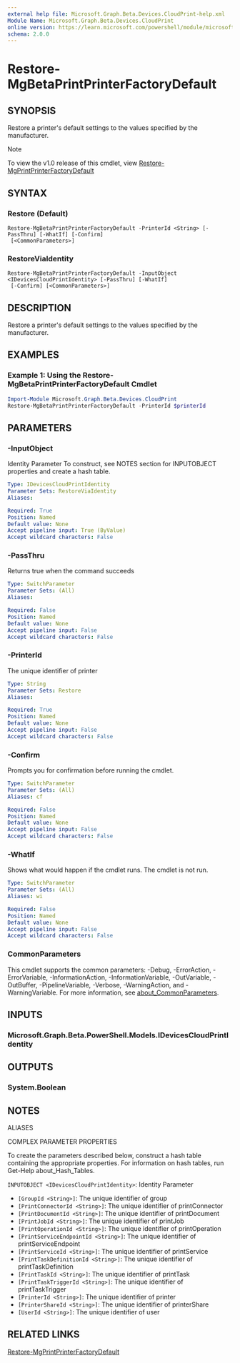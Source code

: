 ```yaml
---
external help file: Microsoft.Graph.Beta.Devices.CloudPrint-help.xml
Module Name: Microsoft.Graph.Beta.Devices.CloudPrint
online version: https://learn.microsoft.com/powershell/module/microsoft.graph.beta.devices.cloudprint/restore-mgbetaprintprinterfactorydefault
schema: 2.0.0
---
```


# Restore-MgBetaPrintPrinterFactoryDefault

## SYNOPSIS
Restore a printer's default settings to the values specified by the manufacturer.

> [!NOTE]
> To view the v1.0 release of this cmdlet, view [Restore-MgPrintPrinterFactoryDefault](/powershell/module/Microsoft.Graph.Devices.CloudPrint/Restore-MgPrintPrinterFactoryDefault?view=graph-powershell-v1.0)

## SYNTAX

### Restore (Default)
```
Restore-MgBetaPrintPrinterFactoryDefault -PrinterId <String> [-PassThru] [-WhatIf] [-Confirm]
 [<CommonParameters>]
```

### RestoreViaIdentity
```
Restore-MgBetaPrintPrinterFactoryDefault -InputObject <IDevicesCloudPrintIdentity> [-PassThru] [-WhatIf]
 [-Confirm] [<CommonParameters>]
```

## DESCRIPTION
Restore a printer's default settings to the values specified by the manufacturer.

## EXAMPLES

### Example 1: Using the Restore-MgBetaPrintPrinterFactoryDefault Cmdlet
```powershell
Import-Module Microsoft.Graph.Beta.Devices.CloudPrint
Restore-MgBetaPrintPrinterFactoryDefault -PrinterId $printerId
```

## PARAMETERS

### -InputObject
Identity Parameter
To construct, see NOTES section for INPUTOBJECT properties and create a hash table.

```yaml
Type: IDevicesCloudPrintIdentity
Parameter Sets: RestoreViaIdentity
Aliases:

Required: True
Position: Named
Default value: None
Accept pipeline input: True (ByValue)
Accept wildcard characters: False
```

### -PassThru
Returns true when the command succeeds

```yaml
Type: SwitchParameter
Parameter Sets: (All)
Aliases:

Required: False
Position: Named
Default value: None
Accept pipeline input: False
Accept wildcard characters: False
```

### -PrinterId
The unique identifier of printer

```yaml
Type: String
Parameter Sets: Restore
Aliases:

Required: True
Position: Named
Default value: None
Accept pipeline input: False
Accept wildcard characters: False
```

### -Confirm
Prompts you for confirmation before running the cmdlet.

```yaml
Type: SwitchParameter
Parameter Sets: (All)
Aliases: cf

Required: False
Position: Named
Default value: None
Accept pipeline input: False
Accept wildcard characters: False
```

### -WhatIf
Shows what would happen if the cmdlet runs.
The cmdlet is not run.

```yaml
Type: SwitchParameter
Parameter Sets: (All)
Aliases: wi

Required: False
Position: Named
Default value: None
Accept pipeline input: False
Accept wildcard characters: False
```

### CommonParameters
This cmdlet supports the common parameters: -Debug, -ErrorAction, -ErrorVariable, -InformationAction, -InformationVariable, -OutVariable, -OutBuffer, -PipelineVariable, -Verbose, -WarningAction, and -WarningVariable. For more information, see [about_CommonParameters](http://go.microsoft.com/fwlink/?LinkID=113216).

## INPUTS

### Microsoft.Graph.Beta.PowerShell.Models.IDevicesCloudPrintIdentity
## OUTPUTS

### System.Boolean
## NOTES

ALIASES

COMPLEX PARAMETER PROPERTIES

To create the parameters described below, construct a hash table containing the appropriate properties. For information on hash tables, run Get-Help about_Hash_Tables.


`INPUTOBJECT <IDevicesCloudPrintIdentity>`: Identity Parameter
  - `[GroupId <String>]`: The unique identifier of group
  - `[PrintConnectorId <String>]`: The unique identifier of printConnector
  - `[PrintDocumentId <String>]`: The unique identifier of printDocument
  - `[PrintJobId <String>]`: The unique identifier of printJob
  - `[PrintOperationId <String>]`: The unique identifier of printOperation
  - `[PrintServiceEndpointId <String>]`: The unique identifier of printServiceEndpoint
  - `[PrintServiceId <String>]`: The unique identifier of printService
  - `[PrintTaskDefinitionId <String>]`: The unique identifier of printTaskDefinition
  - `[PrintTaskId <String>]`: The unique identifier of printTask
  - `[PrintTaskTriggerId <String>]`: The unique identifier of printTaskTrigger
  - `[PrinterId <String>]`: The unique identifier of printer
  - `[PrinterShareId <String>]`: The unique identifier of printerShare
  - `[UserId <String>]`: The unique identifier of user

## RELATED LINKS
[Restore-MgPrintPrinterFactoryDefault](/powershell/module/Microsoft.Graph.Devices.CloudPrint/Restore-MgPrintPrinterFactoryDefault?view=graph-powershell-v1.0)
